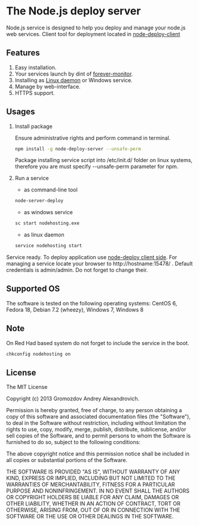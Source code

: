 The Node.js deploy server
=========================
Node.js service is designed to help you deploy and manage your node.js web services. 
Client tool for deployment located in [node-deploy-client](https://github.com/AndyGrom/node-deploy-server/client)

Features
--------
1. Easy installation.
2. Your services launch by dint of [forever-monitor](https://github.com/nodejitsu/forever-monitor).
3. Installing as [Linux daemon](#supported-os "see supported os") or Windows service.
4. Manage by web-interface.
5. HTTPS support.

Usages
------------
1. Install package

   Ensure administrative rights and perform command in terminal.

	```bash
	npm install -g node-deploy-server --unsafe-perm
	```
	Package installing service script into /etc/init.d/ folder on linux systems, therefore you are must specify
	--unsafe-perm parameter for npm.

2. Run a service

    * as command-line tool
	```bash
	node-server-deploy
	```

	* as windows service
	```bash
	sc start nodehosting.exe
	```

	* as linux daemon
	```bash
	service nodehosting start
	```

Service ready. To deploy application use [node-deploy client side](https://github.com/AndyGrom/node-deploy-client).
For managing a service locate your browser to http://hostname:15478/ .
Default credentials is admin/admin. Do not forget to change their.

Supported OS
------------
The software is tested on the following operating systems: CentOS 6, Fedora 18, Debian 7.2 (wheezy), Windows 7, Windows 8

Note
----
On Red Had based system do not forget to include the service in the boot.

```bash
chkconfig nodehosting on
```

License
-------
The MIT License

Copyright (c) 2013 Gromozdov Andrey Alexandrovich.

Permission is hereby granted, free of charge, to any person obtaining a copy
of this software and associated documentation files (the "Software"), to deal
in the Software without restriction, including without limitation the rights
to use, copy, modify, merge, publish, distribute, sublicense, and/or sell
copies of the Software, and to permit persons to whom the Software is
furnished to do so, subject to the following conditions:

The above copyright notice and this permission notice shall be included in
all copies or substantial portions of the Software.

THE SOFTWARE IS PROVIDED "AS IS", WITHOUT WARRANTY OF ANY KIND, EXPRESS OR
IMPLIED, INCLUDING BUT NOT LIMITED TO THE WARRANTIES OF MERCHANTABILITY,
FITNESS FOR A PARTICULAR PURPOSE AND NONINFRINGEMENT. IN NO EVENT SHALL THE
AUTHORS OR COPYRIGHT HOLDERS BE LIABLE FOR ANY CLAIM, DAMAGES OR OTHER
LIABILITY, WHETHER IN AN ACTION OF CONTRACT, TORT OR OTHERWISE, ARISING FROM,
OUT OF OR IN CONNECTION WITH THE SOFTWARE OR THE USE OR OTHER DEALINGS IN
THE SOFTWARE.